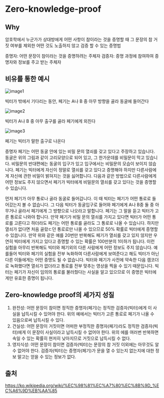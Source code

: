 # Zero-knowledge-proof

## Why

암호학에서 누군가가 상대방에게 어떤 사항이 참이라는 것을 증명할 때 그 문장의 참 거짓 여부를 제외한 어떤 것도 노출하지 않고 
검증 할 수 있는 증명법

증명자: 어떤 문장이 참이라는 것을 증명하려는 주체자
검증자: 증명 과정에 참여하여 증명자와 정보를 주고 받는 주체자  

## 비유를 통한 예시

![image1](https://upload.wikimedia.org/wikipedia/commons/thumb/d/dd/Zkip_alibaba1.png/150px-Zkip_alibaba1.png)

빅터가 밖에서 기다리는 동안, 페기는 A나 B 중 아무 방향을 골라 동굴에 들어간다

![image2](https://upload.wikimedia.org/wikipedia/commons/thumb/d/dd/Zkip_alibaba1.png/150px-Zkip_alibaba2.png)

빅터가 A나 B 중 아무 출구를 골라 페기에게 외친다

![image3](https://upload.wikimedia.org/wikipedia/commons/thumb/d/dd/Zkip_alibaba1.png/150px-Zkip_alibaba3.png)

페기는 빅터가 말한 출구로 나온다

증명자 페기는 어떤 동굴 안에 있는 비밀 문의 열쇠를 갖고 있다고 주장하고 있습니다. 동굴은 위의 그림과 같이 고리모양으로 되어 있고, 그 한가운데를 비밀문이 막고 있습니다.  비밀문의 반대편에는 동굴의 입구가 있고 입구에서는 비밀문의 모습이 보이지 않습니다.  페기는 빅터에게 자신이 정말로 열쇠를 갖고 있다고 증명해야 하지만 다른사람에게 자신에 관한 비밀이 밝혀지는 것을 싫어합니다. 다음과 같은 방법으로 다른사람에게 어떤 정보도 주지 않으면서 페기가 빅터에게 비밀문의 열쇠를 갖고 있다는 것을 증명할 수 있습니다.

먼저 페기가 아무 통로나 골라 동굴로 들어갑니다. 이 때 빅터는 페기가 어떤 통로로 들어갔는지 볼 수 없습니다. 그 다음 빅터가 동굴입구로 들어와 페기에게 A나 B중 둘 중 아무거나 골라서 페기에게 그 방향으로 나오라고 말합니다. 페기는 그 말을 듣고 빅터가 고른 통로로 나와야 합니다.
만약 페기가 비밀 문의 열쇠를 가지고 있다면 빅터가 어떤 통로를 고른다고 하더라도 페기는 어떤 통로를 골라도 그 통로로 나올 수 있습니다. 하지만 열쇠가 없다면 처음 골랐ㄷ던 통로로만 나올 수 있으므로 50% 확률로 빅터에게 증명할 수 있씁니다.
만약 위와 같은 예를 20번만 반복해도 페기가 열쇠를 갖고 있지 않지만 우연히 빅터에게 가지고 있다고 증명할 수 있는 확률은 100만분의 1이하가 됩니다.
이런 실험을 아무리 반복해도 빅터와 페기외의 다른 사람에게 어떤 정보도 주지 않습니다. 예를들어 빅터와 페기의 실험을 전부 녹화하여 다른사람에게 보여준다고 해도 빅터가 아닌 다른 이들에게는 어떤 증명도 될 수 없습니다. 빅터와 페기가 사전에 약속한 다음 캠코더로 녹화했다면 열쇠가 없더라고 통로를 전부 맞추는 영상을 찍을 수 있기 때문입니다. 빅터는 페기가 자신이 임의의 통로를 불러줬다는 사실을 알고 있으므로 이 증명은 빅터에게만 유효한 증명이 됩니다.

## Zero-knowledge proof의 세가지 성질
1. 완전성: 어떤 문장이 참이면 정직한 증명자(페기)는 정직한 검증자(빅터)에게 이 사실을 납득시킬 수 있어야 한다. 위의 예에서는 빅터가 고른 통로로 페기가 나올 수 있음으로써 납득시킬 수 있다.
2. 건실성: 어떤 문장이 거짓이면 어떠한 부정직한 증명자(페기)라도 정직한 검증자(빅터)에게 이 문장이 사실이라고 납득시킬 수 없어야 한다. 위의 에를 여러번 반복하면 속일 수 있는 확률히 현저히 낮아지므로 거짓으로 납득시킬 수 없다.
3. 영지식성: 어떤 문장이 참이면 검증자(빅터)는 문장의 참 거짓 이외에는 아무것도 알 수 없어야 한다. 검증자(빅터)는 증명자(페기)가 문을 열 수 있는지 없는지에 대한 정보 말고는 얻을 수 있는 정보가 없다.


## 출처
https://ko.wikipedia.org/wiki/%EC%98%81%EC%A7%80%EC%8B%9D_%EC%A6%9D%EB%AA%85
